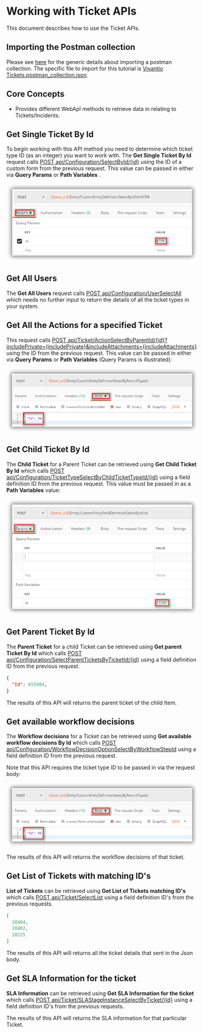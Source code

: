 # Working with Ticket APIs

This document describes how to use the Ticket APIs.

## Importing the Postman collection

Please see [here](importing-a-postman-collection.md) for the generic details about importing a postman collection. The specific file to import for this tutorial is [Vivantio Tickets.postman_collection.json](https://github.com/Vivantio/apitutorials/blob/master/Vivantio%20Tickets.postman_collection.json).

## Core Concepts

- Provides different WebApI methods to retrieve data in relating to Tickets/Incidents.

## Get Single Ticket By Id

To begin working with this API method you need to determine which ticket type ID (as an integer) you want to work with. The **Get Single Ticket By Id** request calls [POST api/Configuration/SelectById/{id}](https://webservices-na01.vivantio.com/Help/Api/POST-api-Ticket-SelectById-id) using the ID of a custom form from the previous request. This value can be passed in either via **Query Params** or **Path Variables** .

![postman-request-params-query](images/postman-request-params-query.png)

## Get All Users

The **Get All Users** request calls [POST api/Configuration/UserSelectAll](https://webservices-na01.vivantio.com/Help/Api/POST-api-Configuration-UserSelectAll) which needs no further input to return the details of all the ticket types in your system.

## Get All the Actions for a specified Ticket

This request calls [POST api/Ticket/ActionSelectByParentId/{id}?includePrivate={includePrivate}&includeAttachments={includeAttachments}](https://webservices-na01.vivantio.com/Help/Api/POST-api-Ticket-ActionSelectByParentId-id_includePrivate_includeAttachments) using the ID from the previous request. This value can be passed in either via **Query Params** or **Path Variables** (Query Params is illustrated):

![postman-request-body](images/postman-request-body.png)

## Get Child Ticket By Id

The **Child Ticket** for a Parent Ticket can be retrieved using **Get Child Ticket By Id** which calls [POST api/Configuration/TicketTypeSelectByChildTicketTypeId/{id}](https://webservices-na01.vivantio.com/Help/Api/POST-api-Configuration-TicketTypeSelectByChildTicketTypeId-id) using a field definition ID from the previous request. This value must be passed in as a **Path Variables** value:

![postman-request-params-path](images/postman-request-params-path.png)

## Get Parent Ticket By Id

The **Parent Ticket** for a child Ticket can be retrieved using **Get parent Ticket By Id** which calls [POST api/Configuration/SelectParentTicketsByTicketId/{id}](https://webservices-na01.vivantio.com/Help/Api/POST-api-Ticket-SelectParentTicketsByTicketId-id) using a field definition ID from the previous request.

```JSON
{
  "Id": 655984,
}
```

The results of this API will returns the parent ticket of the child Item.

## Get available workflow decisions

The **Workflow decisions** for a Ticket can be retrieved using **Get available workflow decisions By Id** which calls [POST api/Configuration/WorkflowDecisionOptionSelectByWorkflowStepId](https://webservices-na01.vivantio.com/Help/Api/POST-api-Ticket-WorkflowDecisionOptionSelectByWorkflowStepId) using a field definition ID from the previous request.

 Note that this API requires the ticket type ID to be passed in via the request body:

![postman-request-body](images/postman-request-body.png)

The results of this API will returns the workflow decisions of that ticket.

## Get List of Tickets with matching ID's

 **List of Tickets** can be retrieved using **Get List of Tickets matching ID's** which calls [POST api/Ticket/SelectList](https://webservices-na01.vivantio.com/Help/Api/POST-api-Ticket-SelectList) using a field definition ID's from the previous requests.

```JSON
[
  10404,
  10402,
  10225  
]
```

The results of this API will returns all the ticket details that sent in the Json body.

## Get SLA Information for the ticket

 **SLA Information** can be retrieved using **Get SLA Information for the ticket** which calls [POST api/Ticket/SLAStageInstanceSelectByTicket/{id}](https://webservices-na01.vivantio.com/Help/Api/POST-api-Ticket-SLAStageInstanceSelectByTicket-id) using a field definition ID's from the previous requests.

The results of this API will returns the SLA information for that particular Ticket.
